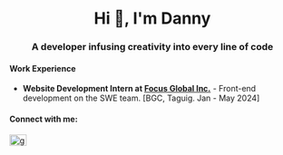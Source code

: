 <h1 align="center">Hi 👋, I'm Danny</h1>
<h3 align="center">A developer infusing creativity into every line of code</h3>

<h4 align="left">Work Experience</h4>
<ul>
  <li>
    <strong>Website Development Intern at <a href="https://focusglobalinc.com">Focus Global Inc.</a></strong> - Front-end development on the SWE team. [BGC, Taguig. Jan - May 2024]
  </li>
</ul>

<h4 align="left">Connect with me:</h4>
<a href="https://linkedin.com/in/djaydevs" target="blank"><img align="center" src="https://raw.githubusercontent.com/rahuldkjain/github-profile-readme-generator/master/src/images/icons/Social/linked-in-alt.svg" alt="gsainrival" height="20" width="30" /></a>
